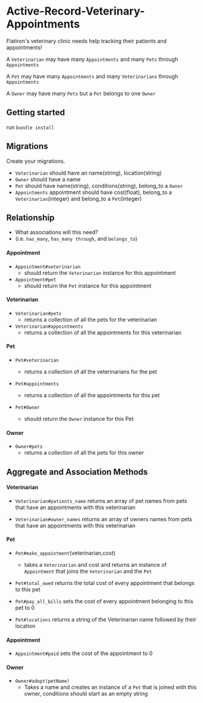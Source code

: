 # Active-Record-Veterinary-Appointments

Flatiron's veterinary clinic needs help tracking their patients and appointments!

A `Veterinarian` may have many `Appointments` and many `Pets` through `Appointments` 

A `Pet` may have many `Appointments` and many `Veterinarians` through `Appointments` 

A `Owner` may have many `Pets` but a `Pet` belongs to one `Owner`


## Getting started 

run `bundle install`

## Migrations 

Create your migrations. 
- `Veterinarian` should have an name(string), location(string) 
- `Owner` should have a name
- `Pet` should have name(string), conditions(string), belong_to a `Owner` 
- `Appointments` appointment should have cost(float), belong_to a `Veterinarian`(integer) and belong_to a `Pet`(integer)

## Relationship
- What associations will this need?
- (i.e. `has_many`, `has_many through`, and `belongs_to`)

#### Appointment

- `Appointment#veterinarian`
  - should return the `Veterinarian` instance for this appointment
- `Appointment#pet`
  - should return the `Pet` instance for this appointment

#### Veterinarian

- `Veterinarian#pets`
  - returns a collection of all the pets for the veterinarian
- `Veterinarian#appointments`
  - returns a collection of all the appointments for this veterinarian

#### Pet

- `Pet#veterinarian`
  - returns a collection of all the veterinarians for the pet

- `Pet#appointments`
  - returns a collection of all the appointments for this pet

- `Pet#Owner`
    - should return the `Owner` instance for this Pet

#### Owner
- `Owner#pets`
    -  returns a collection of all the pets for this owner

## Aggregate and Association Methods

#### Veterinarian
- `Veterinarian#patients_name` returns an array of pet names from pets that have an appointments with this veterinarian

- `Veterinarian#owner_names` returns an array of owners names from pets that have an appointments with this veterinarian



#### Pet
-  `Pet#make_appointment`(veterinarian,cost) 
    - takes a `Veterinarian` and cost and returns an instance of `Appointment` that joins the `Veterinarian` and the `Pet`

- `Pet#total_owed` returns the total cost of every appointment that belongs to this pet 

- `Pet#pay_all_bills` sets the cost of every appointment belonging to this pet to 0

- `Pet#locations` returns a string of the Veterinarian name followed by their location


#### Appointment

- `Appointment#paid` sets the cost of the appointment to 0

#### Owner 
- `Owner#adopt(petName)`
    - Takes a name and creates an instance of a `Pet` that is joined with this owner, conditions should start as an empty string

